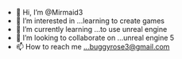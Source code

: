 - 👋 Hi, I’m @Mirmaid3
- 👀 I’m interested in ...learning to create games
- 🌱 I’m currently learning ...to use unreal engine
- 💞️ I’m looking to collaborate on ...unreal engine 5
- 📫 How to reach me ...buggyrose3@gmail.com

<!---
Mirmaid3/Mirmaid3 is a ✨ special ✨ repository because its `README.md` (this file) appears on your GitHub profile.
You can click the Preview link to take a look at your changes.
--->
